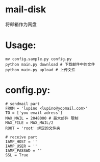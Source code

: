 mail-disk
=========

将邮箱作为网盘

Usage:
=====

    mv config.sample.py config.py
    python main.py download # 下载邮件中的文件
    python main.py upload # 上传文件

config.py:
=========

    # sendmail part
    FROM = 'lupino <lupino@yopmail.com>'
    TO = ['you email adress']
    MAX_MAIL = 2048000 # 最大邮件 限制
    MAX_FILE = MAX_MAIL/2 
    ROOT = 'root' 绑定的文件夹
    
    # receive part
    IAMP_HOST = ''
    IAMP_USER = ''
    IAMP_PASSWD = ''
    SSL = True
